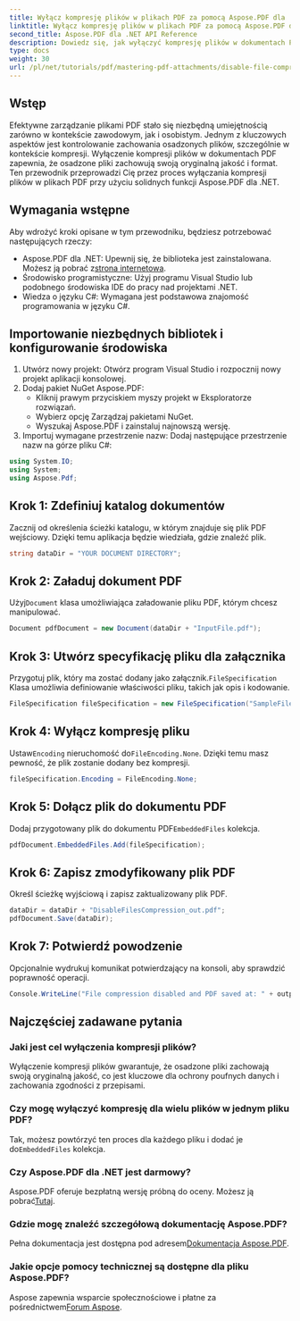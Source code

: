 ```yaml
---
title: Wyłącz kompresję plików w plikach PDF za pomocą Aspose.PDF dla .NET
linktitle: Wyłącz kompresję plików w plikach PDF za pomocą Aspose.PDF dla .NET
second_title: Aspose.PDF dla .NET API Reference
description: Dowiedz się, jak wyłączyć kompresję plików w dokumentach PDF za pomocą Aspose.PDF dla .NET. Ten szczegółowy samouczek przeprowadzi Cię przez proces krok po kroku, aby zapewnić osadzone pliki.
type: docs
weight: 30
url: /pl/net/tutorials/pdf/mastering-pdf-attachments/disable-file-compression-in-pdf-files/
---
```

## Wstęp

Efektywne zarządzanie plikami PDF stało się niezbędną umiejętnością zarówno w kontekście zawodowym, jak i osobistym. Jednym z kluczowych aspektów jest kontrolowanie zachowania osadzonych plików, szczególnie w kontekście kompresji. Wyłączenie kompresji plików w dokumentach PDF zapewnia, że osadzone pliki zachowują swoją oryginalną jakość i format. Ten przewodnik przeprowadzi Cię przez proces wyłączania kompresji plików w plikach PDF przy użyciu solidnych funkcji Aspose.PDF dla .NET.

## Wymagania wstępne

Aby wdrożyć kroki opisane w tym przewodniku, będziesz potrzebować następujących rzeczy:

-  Aspose.PDF dla .NET: Upewnij się, że biblioteka jest zainstalowana. Możesz ją pobrać z[strona internetowa](https://releases.aspose.com/pdf/net/).  
- Środowisko programistyczne: Użyj programu Visual Studio lub podobnego środowiska IDE do pracy nad projektami .NET.
- Wiedza o języku C#: Wymagana jest podstawowa znajomość programowania w języku C#.

## Importowanie niezbędnych bibliotek i konfigurowanie środowiska

1. Utwórz nowy projekt: Otwórz program Visual Studio i rozpocznij nowy projekt aplikacji konsolowej.
2. Dodaj pakiet NuGet Aspose.PDF:
   - Kliknij prawym przyciskiem myszy projekt w Eksploratorze rozwiązań.
   - Wybierz opcję Zarządzaj pakietami NuGet.
   - Wyszukaj Aspose.PDF i zainstaluj najnowszą wersję.
3. Importuj wymagane przestrzenie nazw:
   Dodaj następujące przestrzenie nazw na górze pliku C#:

```csharp
using System.IO;
using System;
using Aspose.Pdf;
```

## Krok 1: Zdefiniuj katalog dokumentów

Zacznij od określenia ścieżki katalogu, w którym znajduje się plik PDF wejściowy. Dzięki temu aplikacja będzie wiedziała, gdzie znaleźć plik.

```csharp
string dataDir = "YOUR DOCUMENT DIRECTORY";
```

## Krok 2: Załaduj dokument PDF

 Użyj`Document` klasa umożliwiająca załadowanie pliku PDF, którym chcesz manipulować.

```csharp
Document pdfDocument = new Document(dataDir + "InputFile.pdf");
```

## Krok 3: Utwórz specyfikację pliku dla załącznika

 Przygotuj plik, który ma zostać dodany jako załącznik.`FileSpecification` Klasa umożliwia definiowanie właściwości pliku, takich jak opis i kodowanie.

```csharp
FileSpecification fileSpecification = new FileSpecification("SampleFile.txt", "Sample text file");
```

## Krok 4: Wyłącz kompresję pliku

 Ustaw`Encoding` nieruchomość do`FileEncoding.None`. Dzięki temu masz pewność, że plik zostanie dodany bez kompresji.

```csharp
fileSpecification.Encoding = FileEncoding.None;
```

## Krok 5: Dołącz plik do dokumentu PDF

 Dodaj przygotowany plik do dokumentu PDF`EmbeddedFiles` kolekcja.

```csharp
pdfDocument.EmbeddedFiles.Add(fileSpecification);
```

## Krok 6: Zapisz zmodyfikowany plik PDF

Określ ścieżkę wyjściową i zapisz zaktualizowany plik PDF.

```csharp
dataDir = dataDir + "DisableFilesCompression_out.pdf";
pdfDocument.Save(dataDir);
```

## Krok 7: Potwierdź powodzenie

Opcjonalnie wydrukuj komunikat potwierdzający na konsoli, aby sprawdzić poprawność operacji.

```csharp
Console.WriteLine("File compression disabled and PDF saved at: " + outputFile);
```

## Najczęściej zadawane pytania

### Jaki jest cel wyłączenia kompresji plików?
Wyłączenie kompresji plików gwarantuje, że osadzone pliki zachowają swoją oryginalną jakość, co jest kluczowe dla ochrony poufnych danych i zachowania zgodności z przepisami.

### Czy mogę wyłączyć kompresję dla wielu plików w jednym pliku PDF?
 Tak, możesz powtórzyć ten proces dla każdego pliku i dodać je do`EmbeddedFiles` kolekcja.

### Czy Aspose.PDF dla .NET jest darmowy?
 Aspose.PDF oferuje bezpłatną wersję próbną do oceny. Możesz ją pobrać[Tutaj](https://releases.aspose.com/).

### Gdzie mogę znaleźć szczegółową dokumentację Aspose.PDF?
 Pełna dokumentacja jest dostępna pod adresem[Dokumentacja Aspose.PDF](https://reference.aspose.com/pdf/net/).

### Jakie opcje pomocy technicznej są dostępne dla pliku Aspose.PDF?
 Aspose zapewnia wsparcie społecznościowe i płatne za pośrednictwem[Forum Aspose](https://forum.aspose.com/c/pdf/10).